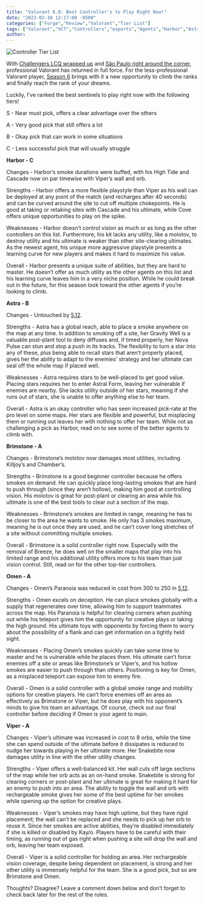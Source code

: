 ```yaml
---
title: "Valorant 6.0: Best Controller's to Play Right Now!"
date: "2023-02-10 12:17:00 -0500"
categories: ["Forge","Review","Valorant","Tier List"]
tags: ["Valorant","VCT","Controllers","esports","Agents","Harbor","Astra","Brimstone","Omen","Viper"]
author: 
---
```


![Controller Tier List](/2023-02-10-valorant-6.0-best-controllers-to-play-right-now.png)

With [Challengers LCQ wrapped up](https://www.dexerto.com/valorant/all-vct-na-challengers-league-2023-teams-g2-tsm-and-more-valorant-teams-2012181/) and [São Paulo right around the corner](https://valorantesports.com/news/vct-lock-in-everything-you-need-to-know/en-us), professional Valorant has returned in full force. For the less-professional Valorant player, [Season 6](https://www.inverse.com/gaming/valorant-episode-6-act-1-release-date-update-time-battle-pass-agent-patch-notes) brings with it a new opportunity to climb the ranks and finally reach the rank of your dreams. 

Luckily, I’ve ranked the best sentinels to play right now with the following tiers!

S - Near must pick, offers a clear advantage over the others

A - Very good pick that still offers a lot

B - Okay pick that can work in some situations

C - Less successful pick that will usually struggle 

**Harbor - C**

Changes - Harbor’s smoke durations were buffed, with his High Tide and Cascade now on par timewise with Viper’s wall and orb.

Strengths - Harbor offers a more flexible playstyle than Viper as his wall can be deployed at any point of the match (and recharges after 40 seconds) and can be curved around the site to cut off multiple chokepoints. He is good at taking or retaking sites with Cascade and his ultimate, while Cove offers unique opportunities to play on the spike. 

Weaknesses - Harbor doesn’t control vision as much or as long as the other controllers on this list. Furthermore, his kit lacks any utility, like a molotov, to destroy utility and his ultimate is weaker than other site-clearing ultimates. As the newest agent, his unique more aggressive playstyle presents a learning curve for new players and makes it hard to maximize his value.

Overall - Harbor presents a unique suite of abilities, but they are hard to master. He doesn’t offer as much utility as the other agents on this list and his learning curve leaves him in a very niche position. While he could break out in the future, for this season look toward the other agents if you’re looking to climb.

**Astra - B**

Changes - Untouched by [5.12](https://playvalorant.com/en-us/news/game-updates/valorant-patch-notes-5-12/).

Strengths - Astra has a global reach, able to place a smoke anywhere on the map at any time. In addition to smoking off a site, her Gravity Well is a valuable post-plant tool to deny diffuses and, if timed properly, her Nova Pulse can stun and stop a push in its tracks. The flexibility to turn a star into any of these, plus being able to recall stars that aren’t properly placed, gives her the ability to adapt to the enemies’ strategy and her ultimate can seal off the whole map if placed well.

Weaknesses - Astra requires stars to be well-placed to get good value. Placing stars requires her to enter Astral Form, leaving her vulnerable if enemies are nearby. She lacks utility outside of her stars, meaning if she runs out of stars, she is unable to offer anything else to her team.

Overall - Astra is an okay controller who has seen increased pick-rate at the pro level on some maps. Her stars are flexible and powerful, but misplacing them or running out leaves her with nothing to offer her team. While not as challenging a pick as Harbor, read on to see some of the better agents to climb with.

**Brimstone - A** 

Changes - Brimstone’s molotov now damages most utilities, including Killjoy’s and Chamber’s.

Strengths - Brimstone is a good beginner controller because he offers smokes on demand. He can quickly place long-lasting smokes that are hard to push through (since they aren’t hollow), making him good at controlling vision. His molotov is great for post-plant or clearing an area while his ultimate is one of the best tools to clear out a section of the map.

Weaknesses - Brimstone’s smokes are limited in range, meaning he has to be closer to the area he wants to smoke. He only has 3 smokes maximum, meaning he is out once they are used, and he can’t cover long stretches of a site without committing multiple smokes. 

Overall - Brimstone is a solid controller right now. Especially with the removal of Breeze, he does well on the smaller maps that play into his limited range and his additional utility offers more to his team than just vision control. Still, read on for the other top-tier controllers.

**Omen - A**

Changes - Omen’s Paranoia was reduced in cost from 300 to 250 in [5.12](https://playvalorant.com/en-us/news/game-updates/valorant-patch-notes-5-12/).

Strengths - Omen excels on deception. He can place smokes globally with a supply that regenerates over time, allowing him to support teammates across the map. His Paranoia is helpful for clearing corners when pushing out while his teleport gives him the opportunity for creative plays or taking the high ground. His ultimate toys with opponents by forcing them to worry about the possibility of a flank and can get information on a tightly held sight.

Weaknesses - Placing Omen’s smokes quickly can take some time to master and he is vulnerable while he places them. His ultimate can’t force enemies off a site or areas like Brimstone’s or Viper’s, and his hollow smokes are easier to push through than others. Positioning is key for Omen, as a misplaced teleport can expose him to enemy fire.

Overall - Omen is a solid controller with a global smoke range and mobility options for creative players. He can’t force enemies off an area as effectively as Brimstone or Viper, but he does play with his opponent’s minds to give his team an advantage. Of course, check out our final controller before deciding if Omen is your agent to main.

**Viper - A**

Changes - Viper’s ultimate was increased in cost to 8 orbs, while the time she can spend outside of the ultimate before it dissipates is reduced to nudge her towards playing in her ultimate more. Her Snakebite now damages utility in line with the other utility changes.

Strengths - Viper offers a well-balanced kit. Her wall cuts off large sections of the map while her orb acts as an on-hand smoke. Snakebite is strong for clearing corners or post-plant and her ultimate is great for making it hard for an enemy to push into an area. The ability to toggle the wall and orb with rechargeable smoke gives her some of the best uptime for her smokes while opening up the option for creative plays.

Weaknesses - Viper’s smokes may have high uptime, but they have rigid placement; the wall can’t be replaced and she needs to pick up her orb to reuse it. Since her smokes are active abilities, they’re disabled immediately if she is killed or disabled by Kay/o. Players have to be careful with their timing, as running out of gas right when pushing a site will drop the wall and orb, leaving her team exposed.

Overall - Viper is a solid controller for holding an area. Her rechargeable vision coverage, despite being dependent on placement, is strong and her other utility is immensely helpful for the team. She is a good pick, but so are Brimstone and Omen.

Thoughts? Disagree? Leave a comment down below and don’t forget to check back later for the rest of the roles.